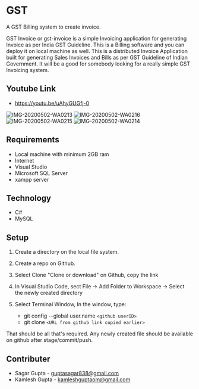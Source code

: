 # GST
A GST Billing system to create invoice.

GST Invoice or gst-invoice is a simple Invoicing application for generating Invoice as per India GST Guideline. This is a Billing software and you can deploy it on local machine as well. This is a distributed Invoice Application built for generating Sales Invoices and Bills as per GST Guideline of Indian Government. It will be a good for somebody looking for a really simple GST Invoicing system.




## Youtube Link
- https://youtu.be/uAhyGUGfj-0



![IMG-20200502-WA0213](https://user-images.githubusercontent.com/36782859/80862866-e8161b00-8c95-11ea-9c5a-bfd6fcc5d165.jpg)
![IMG-20200502-WA0216](https://user-images.githubusercontent.com/36782859/80862898-1dbb0400-8c96-11ea-86c3-31b8170b4a87.jpg)
![IMG-20200502-WA0215](https://user-images.githubusercontent.com/36782859/80862914-3c20ff80-8c96-11ea-8029-e6360d83c95e.jpg)
![IMG-20200502-WA0214](https://user-images.githubusercontent.com/36782859/80862922-4f33cf80-8c96-11ea-92e9-97fe09075311.jpg)


## Requirements
- Local machine with minimum 2GB ram
- Internet
- Visual Studio
- Microsoft SQL Server
- xampp server



## Technology
- C#
- MySQL



## Setup
1. Create a directory on the local file system.
2. Create a repo on Github.
3. Select Clone "Clone or download" on Github, copy the link
4. In Visual Studio Code, sect File -> Add Folder to Workspace -> Select the newly created directory
5. Select Terminal Window, In the window, type:

   - git config --global user.name ``` <github userID>  ```
   - git clone ``` <URL from github link copied earlier> ```
  
That should be all that's required. Any newly created file should be available on github after stage/commit/push.
  


## Contributer
- Sagar Gupta - guptasagar838@gmail.com
- Kamlesh Gupta - kamleshguptaom@gmail.com
